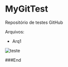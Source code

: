 # MyGitTest
Repositório de testes GitHub

Arquivos:
- Arq1



![teste](https://i.imgur.com/pwGliH1.png"teste")


###End

